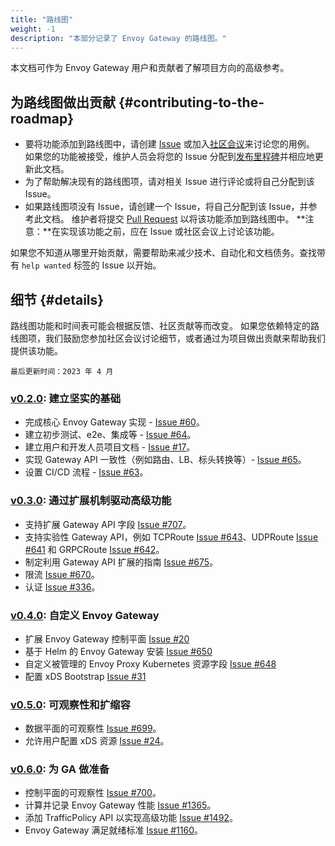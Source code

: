```yaml
---
title: "路线图"
weight: -1
description: "本部分记录了 Envoy Gateway 的路线图。"
---
```


本文档可作为 Envoy Gateway 用户和贡献者了解项目方向的高级参考。

## 为路线图做出贡献 {#contributing-to-the-roadmap}

- 要将功能添加到路线图中，请创建 [Issue][issue] 或加入[社区会议][meeting]来讨论您的用例。
  如果您的功能被接受，维护人员会将您的 Issue 分配到[发布里程碑][milestones]并相应地更新此文档。
- 为了帮助解决现有的路线图项，请对相关 Issue 进行评论或将自己分配到该 Issue。
- 如果路线图项没有 Issue，请创建一个 Issue，将自己分配到该 Issue，并参考此文档。
  维护者将提交 [Pull Request][PR] 以将该功能添加到路线图中。
  **注意：**在实现该功能之前，应在 Issue 或社区会议上讨论该功能。

如果您不知道从哪里开始贡献，需要帮助来减少技术、自动化和文档债务。查找带有 `help wanted` 标签的 Issue 以开始。

## 细节 {#details}

路线图功能和时间表可能会根据反馈、社区贡献等而改变。
如果您依赖特定的路线图项，我们鼓励您参加社区会议讨论细节，或者通过为项目做出贡献来帮助我们提供该功能。

`最后更新时间：2023 年 4 月`

### [v0.2.0][v0.2.0]: 建立坚实的基础

- 完成核心 Envoy Gateway 实现 - [Issue #60][60]。
- 建立初步测试、e2e、集成等 - [Issue #64][64]。
- 建立用户和开发人员项目文档 - [Issue #17][17]。
- 实现 Gateway API 一致性（例如路由、LB、标头转换等）- [Issue #65][65]。
- 设置 CI/CD 流程 - [Issue #63][63]。

### [v0.3.0][v0.3.0]: 通过扩展机制驱动高级功能

- 支持扩展 Gateway API 字段 [Issue #707][707]。
- 支持实验性 Gateway API，例如 TCPRoute [Issue #643][643]、UDPRoute [Issue #641][641] 和 GRPCRoute [Issue #642][642]。
- 制定利用 Gateway API 扩展的指南 [Issue #675][675]。
- 限流 [Issue #670][670]。
- 认证 [Issue #336][336]。

### [v0.4.0][v0.4.0]: 自定义 Envoy Gateway

- 扩展 Envoy Gateway 控制平面 [Issue #20][20]
- 基于 Helm 的 Envoy Gateway 安装 [Issue #650][650]
- 自定义被管理的 Envoy Proxy Kubernetes 资源字段 [Issue #648][648]
- 配置 xDS Bootstrap [Issue #31][31]

### [v0.5.0][v0.5.0]: 可观察性和扩缩容

- 数据平面的可观察性 [Issue #699][699]。
- 允许用户配置 xDS 资源 [Issue #24][24]。

### [v0.6.0][v0.6.0]: 为 GA 做准备

- 控制平面的可观察性 [Issue #700][700]。
- 计算并记录 Envoy Gateway 性能 [Issue #1365][1365]。
- 添加 TrafficPolicy API 以实现高级功能 [Issue #1492][1492]。
- Envoy Gateway 满足就绪标准 [Issue #1160][1160]。

[issue]: https://github.com/envoyproxy/gateway/issues
[meeting]: https://docs.google.com/document/d/1leqwsHX8N-XxNEyTflYjRur462ukFxd19Rnk3Uzy55I/edit?usp=sharing
[pr]: https://github.com/envoyproxy/gateway/compare
[milestones]: https://github.com/envoyproxy/gateway/milestones
[v0.2.0]: https://github.com/envoyproxy/gateway/milestone/1
[v0.3.0]: https://github.com/envoyproxy/gateway/milestone/7
[v0.4.0]: https://github.com/envoyproxy/gateway/milestone/12
[v0.5.0]: https://github.com/envoyproxy/gateway/milestone/13
[v0.6.0]: https://github.com/envoyproxy/gateway/milestone/15
[17]: https://github.com/envoyproxy/gateway/issues/17
[20]: https://github.com/envoyproxy/gateway/issues/20
[24]: https://github.com/envoyproxy/gateway/issues/24
[31]: https://github.com/envoyproxy/gateway/issues/31
[60]: https://github.com/envoyproxy/gateway/issues/60
[63]: https://github.com/envoyproxy/gateway/issues/63
[64]: https://github.com/envoyproxy/gateway/issues/64
[65]: https://github.com/envoyproxy/gateway/issues/65
[336]: https://github.com/envoyproxy/gateway/issues/336
[641]: https://github.com/envoyproxy/gateway/issues/641
[642]: https://github.com/envoyproxy/gateway/issues/642
[648]: https://github.com/envoyproxy/gateway/issues/648
[650]: https://github.com/envoyproxy/gateway/issues/650
[643]: https://github.com/envoyproxy/gateway/issues/643
[670]: https://github.com/envoyproxy/gateway/issues/670
[675]: https://github.com/envoyproxy/gateway/issues/675
[699]: https://github.com/envoyproxy/gateway/issues/699
[700]: https://github.com/envoyproxy/gateway/issues/700
[707]: https://github.com/envoyproxy/gateway/issues/707
[1160]: https://github.com/envoyproxy/gateway/issues/1160
[1365]: https://github.com/envoyproxy/gateway/issues/1365
[1492]: https://github.com/envoyproxy/gateway/issues/1492
